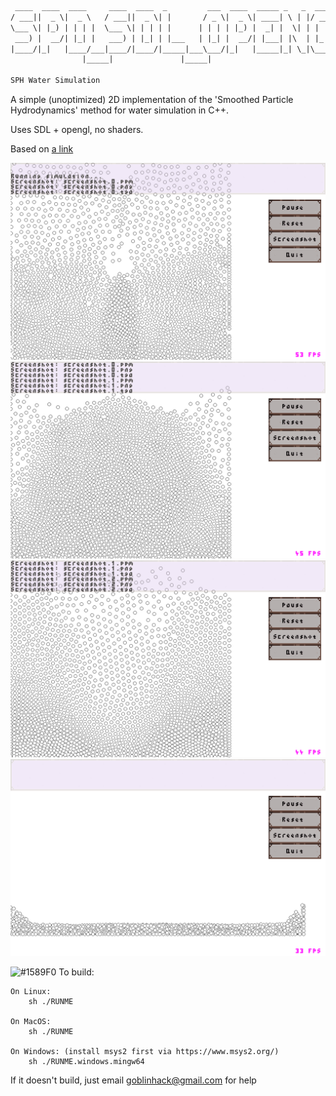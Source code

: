 ```diff
 ____  ____  ____     ____  ____  _         ___  ____  _____ _   _  ____ _
/ ___||  _ \|  _ \   / ___||  _ \| |       / _ \|  _ \| ____| \ | |/ ___| |
\___ \| |_) | | | |  \___ \| | | | |      | | | | |_) |  _| |  \| | |  _| |
 ___) |  __/| |_| |   ___) | |_| | |___   | |_| |  __/| |___| |\  | |_| | |___
|____/|_|   |____/___|____/|____/|_____|___\___/|_|   |_____|_| \_|\____|_____|
                |_____|               |_____|

SPH Water Simulation
```

A simple (unoptimized) 2D implementation of the 'Smoothed Particle Hydrodynamics' method for water simulation in C++.

Uses SDL + opengl, no shaders.

Based on [a link](https://github.com/tizian/SPH-Water-Simulation)

![Alt text](screenshot.1.png?raw=true "")
![Alt text](screenshot.2.png?raw=true "")
![Alt text](screenshot.3.png?raw=true "")
![Alt text](screenshot.4.png?raw=true "")

![#1589F0](https://placehold.it/15/1589F0/000000?text=+) To build:

    On Linux:
        sh ./RUNME

    On MacOS:
        sh ./RUNME

    On Windows: (install msys2 first via https://www.msys2.org/)
        sh ./RUNME.windows.mingw64

If it doesn't build, just email goblinhack@gmail.com for help
